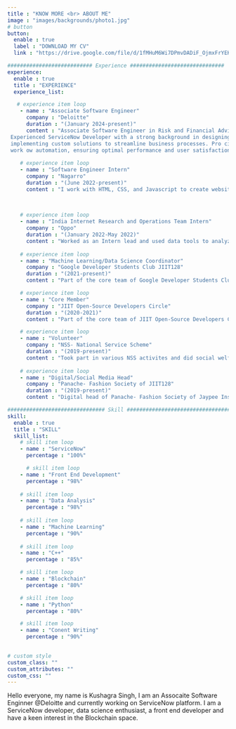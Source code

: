 ```yaml
---
title : "KNOW MORE <br> ABOUT ME"
image : "images/backgrounds/photo1.jpg"
# button
button:
  enable : true
  label : "DOWNLOAD MY CV"
  link : "https://drive.google.com/file/d/1fMHuM6Wi7DPmvDADiF_OjmxFrYEKUK9l/view?usp=sharing"

########################### Experience ##############################
experience:
  enable : true
  title : "EXPERIENCE"
  experience_list:

   # experience item loop
    - name : "Associate Software Engineer"
      company : "Deloitte"
      duration : "(January 2024-present)"
      content : "Associate Software Engineer in Risk and Financial Advisory of Deloitte USI (Offices of the US).
 Experienced ServiceNow Developer with a strong background in designing, developing, and
 implementing custom solutions to streamline business processes. Pro cient in ITSM, ITOM, and
 work ow automation, ensuring optimal performance and user satisfaction."
      
    # experience item loop
    - name : "Software Engineer Intern"
      company : "Nagarro"
      duration : "(June 2022-present)"
      content : "I work with HTML, CSS, and Javascript to create websites and web applications like Personal, Business, Blog, E-comerches etc."

     
      
    # experience item loop
    - name : "India Internet Research and Operations Team Intern"
      company : "Oppo"
      duration : "(January 2022-May 2022)"
      content : "Worked as an Intern lead and used data tools to analyze the data related to Mobile gaming, inorder to produce quality content for the One Plus Games App and undertook responisibility of the work of my team as well."
      
    # experience item loop
    - name : "Machine Learning/Data Science Coordinator"
      company : "Google Developer Students Club JIIT128"
      duration : "(2021-present)"
      content : "Part of the core team of Google Developer Students Club of Jaypee Institute of Information Technology sector 128 chapter. Held various Hackathons with the team and organized talks regarding various subjects such as Cyber Security, Machine Learning, Data Science, Web Development"

    # experience item loop
    - name : "Core Member"
      company : "JIIT Open-Source Developers Circle"
      duration : "(2020-2021)"
      content : "Part of the core team of JIIT Open-Source Developers Circle of Jaypee Institute of Information Technology sector 128. Helped the team carry out various activities related to open source to create awareness about it."

    # experience item loop
    - name : "Volunteer"
      company : "NSS- National Service Scheme"
      duration : "(2019-present)"
      content : "Took part in various NSS activites and did social welfare work ranging from organizing and taking part in Blood Donation Drive, Literacy drives, Organizing teaching sessions for the economical weaker section of students and did other social service work."
    
    # experience item loop
    - name : "Digital/Social Media Head"
      company : "Panache- Fashion Society of JIIT128"
      duration : "(2019-present)"
      content : "Digital head of Panache- Fashion Society of Jaypee Institute of Information Technology sector 128. Helped the team organize various competitions and lead the social handles of the team."

############################### Skill #################################
skill:
  enable : true
  title : "SKILL"
  skill_list:
    # skill item loop
    - name : "ServiceNow"
      percentage : "100%"

      # skill item loop
    - name : "Front End Development"
      percentage : "98%"
      
    # skill item loop
    - name : "Data Analysis"
      percentage : "98%"
      
    # skill item loop
    - name : "Machine Learning"
      percentage : "90%"
      
    # skill item loop
    - name : "C++"
      percentage : "85%"

    # skill item loop
    - name : "Blockchain"
      percentage : "80%"

    # skill item loop
    - name : "Python"
      percentage : "80%"

    # skill item loop
    - name : "Conent Writing"
      percentage : "90%"

      
# custom style
custom_class: "" 
custom_attributes: "" 
custom_css: ""
---
```


Hello everyone, my name is Kushagra Singh, I am an Assocaite Software Enginner @Deloitte and currently working on ServiceNow platform. I am a ServiceNow developer, data science enthusiast, a front end developer and have a keen interest in the Blockchain space.
